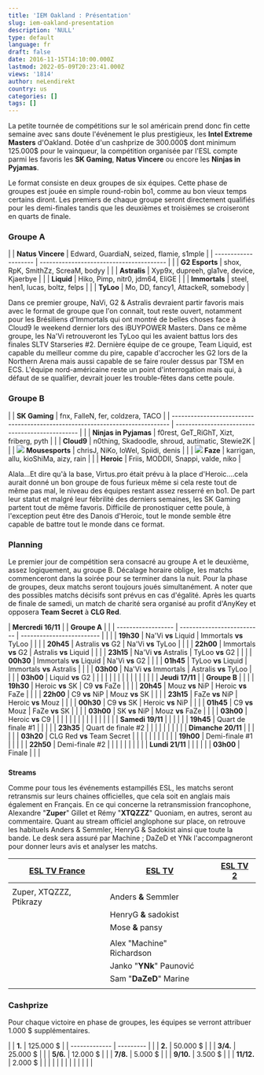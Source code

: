 ```yaml
---
title: 'IEM Oakland : Présentation'
slug: iem-oakland-presentation
description: 'NULL'
type: default
language: fr
draft: false
date: 2016-11-15T14:10:00.000Z
lastmod: 2022-05-09T20:23:41.000Z
views: '1814'
author: neLendirekt
country: us
categories: []
tags: []
---
```

La petite tournée de compétitions sur le sol américain prend donc fin cette semaine avec sans doute l'événement le plus prestigieux, les **Intel Extreme Masters** d'Oakland. Dotée d'un cashprize de 300.000$ dont minimum 125.000$ pour le vainqueur, la compétition organisée par l'ESL compte parmi les favoris les **SK Gaming**, **Natus Vincere** ou encore les **Ninjas in Pyjamas**.  
  
Le format consiste en deux groupes de six équipes. Cette phase de groupes est jouée en simple round-robin bo1, comme au bon vieux temps certains diront. Les premiers de chaque groupe seront directement qualifiés pour les demi-finales tandis que les deuxièmes et troisièmes se croiseront en quarts de finale.

### **Groupe A**

| |  **Natus Vincere** | Edward, GuardiaN, seized, flamie, s1mple |
| -------------------- | ---------------------------------------- |
| |  **G2 Esports**    | shox, RpK, SmithZz, ScreaM, bodyy        |
| |  **Astralis**      | Xyp9x, dupreeh, gla1ve, device, Kjaerbye |
| |  **Liquid**        | Hiko, Pimp, nitr0, jdm64, EliGE          |
| |  **Immortals**     | steel, hen1, lucas, boltz, felps         |
| |  **TyLoo**         | Mo, DD, fancy1, AttackeR, somebody       |

Dans ce premier groupe, NaVi, G2 & Astralis devraient partir favoris mais avec le format de groupe que l'on connait, tout reste ouvert, notamment pour les Brésiliens d'Immortals qui ont montré de belles choses face à Cloud9 le weekend dernier lors des iBUYPOWER Masters. Dans ce même groupe, les Na'Vi retrouveront les TyLoo qui les avaient battus lors des finales SLTV Starseries #2\. Dernière équipe de ce groupe, Team Liquid, est capable du meilleur comme du pire, capable d'accrocher les G2 lors de la Northern Arena mais aussi capable de se faire rouler dessus par TSM en ECS. L'équipe nord-américaine reste un point d'interrogation mais qui, à défaut de se qualifier, devrait jouer les trouble-fêtes dans cette poule. 

### **Groupe B**

| |  **SK Gaming**                                                              | fnx, FalleN, fer, coldzera, TACO                |
| ----------------------------------------------------------------------------- | ----------------------------------------------- |
| |  **Ninjas in Pyjamas**                                                      | f0rest, GeT\_RiGhT, Xizt, friberg, pyth         |
| |  **Cloud9**                                                                 | n0thing, Skadoodle, shroud, autimatic, Stewie2K |
| |  **![](/storage/countries/flag/europe_flag_580d21b984714.gif) Mousesports** | chrisJ, NiKo, loWel, Spiidi, denis              |
| |  **![](/storage/countries/flag/europe_flag_580d21b984714.gif) Faze**        | karrigan, allu, kioShiMa, aizy, rain            |
| |  **Heroic**                                                                 | Friis, MODDII, Snappi, valde, niko              |

Alala...Et dire qu'à la base, Virtus.pro était prévu à la place d'Heroic....cela aurait donné un bon groupe de fous furieux même si cela reste tout de même pas mal, le niveau des équipes restant assez resserré en bo1\. De part leur statut et malgré leur fébrilité des derniers semaines, les SK Gaming partent tout de même favoris. Difficile de pronostiquer cette poule, à l'exception peut être des Danois d'Heroic, tout le monde semble être capable de battre tout le monde dans ce format.

### **Planning**

Le premier jour de compétition sera consacré au groupe A et le deuxième, assez logiquement, au groupe B. Décalage horaire oblige, les matchs commenceront dans la soirée pour se terminer dans la nuit. Pour la phase de groupes, deux matchs seront toujours joués simultanément. A noter que des possibles matchs décisifs sont prévus en cas d'égalité. Après les quarts de finale de samedi, un match de charité sera organisé au profit d'AnyKey et opposera **Team Secret** à **CLG Red**.

| **Mercredi 16/11** |                            | **Groupe A**              |  |
| ------------------ | -------------------------- | ------------------------- |  |
| |  **19h30**       | Na'Vi **vs** Liquid        | Immortals **vs** TyLoo    |  |
| |  **20h45**       | Astralis **vs** G2         | Na'Vi **vs** TyLoo        |  |
| |  **22h00**       | Immortals **vs** G2        | Astralis **vs** Liquid    |  |
| |  **23h15**       | Na'Vi **vs** Astralis      | TyLoo **vs** G2           |  |
| |  **00h30**       | Immortals **vs** Liquid    | Na'Vi **vs** G2           |  |
| |  **01h45**       | TyLoo **vs** Liquid        | Immortals **vs** Astralis |  |
| |  **03h00**       | Na'Vi **vs** Immortals     | Astralis **vs** TyLoo     |  |
| |  **03h00**       | Liquid **vs** G2           |                           |  |
| |                  |                            |                           |  |
| |                  |                            |                           |  |
| **Jeudi 17/11**    |                            | **Groupe B**              |  |
| |  **19h30**       | Heroic **vs** SK           | C9 **vs** FaZe            |  |
| |  **20h45**       | Mouz **vs** NiP            | Heroic **vs** FaZe        |  |
| |  **22h00**       | C9 **vs** NiP              | Mouz **vs** SK            |  |
| |  **23h15**       | FaZe **vs** NiP            | Heroic **vs** Mouz        |  |
| |  **00h30**       | C9 **vs** SK               | Heroic **vs** NiP         |  |
| |  **01h45**       | C9 **vs** Mouz             | FaZe **vs** SK            |  |
| |  **03h00**       | SK **vs** NiP              | Mouz **vs** FaZe          |  |
| |  **03h00**       | Heroic **vs** C9           |                           |  |
| |                  |                            |                           |  |
| |                  |                            |                           |  |
| **Samedi 19/11**   |                            |                           |  |
| |  **19h45**       | Quart de finale #1         |                           |  |
| |  **23h35**       | Quart de finale #2         |                           |  |
| |                  |                            |                           |  |
| **Dimanche 20/11** |                            |                           |  |
| |  **03h20**       | CLG Red **vs** Team Secret |                           |  |
| |                  |                            |                           |  |
| |  **19h00**       | Demi-finale #1             |                           |  |
| |  **22h50**       | Demi-finale #2             |                           |  |
| |                  |                            |                           |  |
| **Lundi 21/11**    |                            |                           |  |
| |  **03h00**       | Finale                     |                           |  |

###   
**Streams**

Comme pour tous les événements estampillés ESL, les matchs seront retransmis sur leurs chaines officielles, que cela soit en anglais mais également en Français. En ce qui concerne la retransmission francophone, Alexandre "**Zuper**" Gillet et Rémy "**XTQZZZ**" Quoniam, en autres, seront au commentaire. Quant au stream officiel anglophone sur place, on retrouve les habituels Anders & Semmler, HenryG & Sadokist ainsi que toute la bande. Le desk sera assuré par Machine ; DaZeD et YNk l'accompagneront pour donner leurs avis et analyser les matchs.  
  
| [ESL TV France](/fr/stream/twitch/642) | [ESL TV](/fr/stream/twitch/641) | [ESL TV 2](/fr/stream/twitch/743) |
| -------------------------------------- | ------------------------------- | --------------------------------- |
| |                                      |                                 |                                   |
| Zuper, XTQZZZ, Ptikrazy                | Anders **&** Semmler            |                                   |
| |  HenryG **&** sadokist               |                                 |                                   |
| |  Mose **&** pansy                    |                                 |                                   |
| |                                      |                                 |                                   |
| |  Alex "Machine" Richardson           |                                 |                                   |
| |  Janko "**YNk**" Paunović            |                                 |                                   |
| |  Sam "**DaZeD**" Marine              |                                 |                                   |
| |                                      |                                 |                                   |

### **Cashprize**

Pour chaque victoire en phase de groupes, les équipes se verront attribuer 1.000 $ supplémentaires.

| |  **1.**     | 125.000 $ |
| ------------- | --------- |
| |  **2.**     | 50.000 $  |
| |  **3/4.**   | 25.000 $  |
| |  **5/6.**   | 12.000 $  |
| |  **7/8.**   | 5.000 $   |
| |  **9/10.**  | 3.500 $   |
| |  **11/12.** | 2.000 $   |
| |             |           |
| |             |           |
| |             |           |

